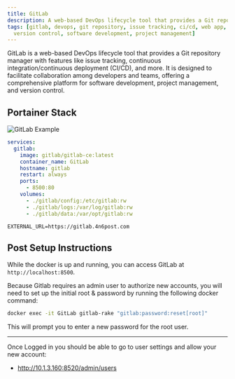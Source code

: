 ```yaml
---
title: GitLab
description: A web-based DevOps lifecycle tool that provides a Git repository manager with features like issue tracking, CI/CD, and more.
tags: [gitlab, devops, git repository, issue tracking, ci/cd, web app, open source, collaboration,
  version control, software development, project management]
---
```


GitLab is a web-based DevOps lifecycle tool that provides a Git repository manager with features like issue tracking, continuous integration/continuous deployment (CI/CD), and more. It is designed to facilitate collaboration among developers and teams, offering a comprehensive platform for software development, project management, and version control.

## Portainer Stack

![GitLab Example](../images/gitlab_example.png)

```yaml
services:
  gitlab:
    image: gitlab/gitlab-ce:latest
    container_name: GitLab
    hostname: gitlab
    restart: always
    ports:
      - 8500:80
    volumes:
      - ./gitlab/config:/etc/gitlab:rw
      - ./gitlab/logs:/var/log/gitlab:rw
      - ./gitlab/data:/var/opt/gitlab:rw
```

```.env
EXTERNAL_URL=https://gitlab.4n6post.com
```

## Post Setup Instructions

While the docker is up and running, you can access GitLab at `http://localhost:8500`.

Because Gitlab requires an admin user to authorize new accounts, you will need to set up the initial root & password by running the following docker command:

```bash
docker exec -it GitLab gitlab-rake "gitlab:password:reset[root]"
```

This will prompt you to enter a new password for the root user.

---

Once Logged in you should be able to go to user settings and allow your new account:

- <http://10.1.3.160:8520/admin/users>